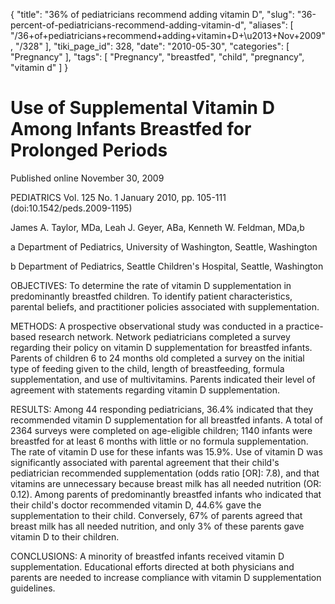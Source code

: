{
    "title": "36% of pediatricians recommend adding vitamin D",
    "slug": "36-percent-of-pediatricians-recommend-adding-vitamin-d",
    "aliases": [
        "/36+of+pediatricians+recommend+adding+vitamin+D+\u2013+Nov+2009",
        "/328"
    ],
    "tiki_page_id": 328,
    "date": "2010-05-30",
    "categories": [
        "Pregnancy"
    ],
    "tags": [
        "Pregnancy",
        "breastfed",
        "child",
        "pregnancy",
        "vitamin d"
    ]
}


# Use of Supplemental Vitamin D Among Infants Breastfed for Prolonged Periods

Published online November 30, 2009

PEDIATRICS Vol. 125 No. 1 January 2010, pp. 105-111 (doi:10.1542/peds.2009-1195)

James A. Taylor, MDa, Leah J. Geyer, ABa, Kenneth W. Feldman, MDa,b

a Department of Pediatrics, University of Washington, Seattle, Washington

b Department of Pediatrics, Seattle Children's Hospital, Seattle, Washington

OBJECTIVES: To determine the rate of vitamin D supplementation in predominantly breastfed children. To identify patient characteristics, parental beliefs, and practitioner policies associated with supplementation.

METHODS: A prospective observational study was conducted in a practice-based research network. Network pediatricians completed a survey regarding their policy on vitamin D supplementation for breastfed infants. Parents of children 6 to 24 months old completed a survey on the initial type of feeding given to the child, length of breastfeeding, formula supplementation, and use of multivitamins. Parents indicated their level of agreement with statements regarding vitamin D supplementation.

RESULTS: Among 44 responding pediatricians, 36.4% indicated that they recommended vitamin D supplementation for all breastfed infants. A total of 2364 surveys were completed on age-eligible children; 1140 infants were breastfed for at least 6 months with little or no formula supplementation. The rate of vitamin D use for these infants was 15.9%. Use of vitamin D was significantly associated with parental agreement that their child's pediatrician recommended supplementation (odds ratio <span>[OR]</span>: 7.8), and that vitamins are unnecessary because breast milk has all needed nutrition (OR: 0.12). Among parents of predominantly breastfed infants who indicated that their child's doctor recommended vitamin D, 44.6% gave the supplementation to their child. Conversely, 67% of parents agreed that breast milk has all needed nutrition, and only 3% of these parents gave vitamin D to their children.

CONCLUSIONS: A minority of breastfed infants received vitamin D supplementation. Educational efforts directed at both physicians and parents are needed to increase compliance with vitamin D supplementation guidelines.